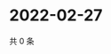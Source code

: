 # 2022-02-27

共 0 条

<!-- BEGIN WEIBO -->
<!-- 最后更新时间 Sun Feb 27 2022 04:09:09 GMT+0800 (China Standard Time) -->

<!-- END WEIBO -->
